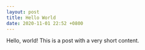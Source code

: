 ```yaml
---
layout: post
title: Hello World
date: 2020-11-01 22:52 +0800
---
```

Hello, world! This is a post with a very short content.

